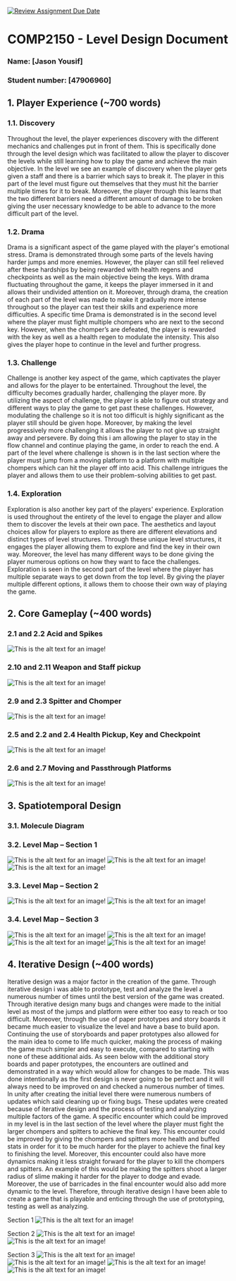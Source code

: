 [![Review Assignment Due Date](https://classroom.github.com/assets/deadline-readme-button-24ddc0f5d75046c5622901739e7c5dd533143b0c8e959d652212380cedb1ea36.svg)](https://classroom.github.com/a/YyUO0xtt)
# COMP2150  - Level Design Document
### Name: [Jason Yousif]
### Student number: [47906960] 




## 1. Player Experience (~700 words)


### 1.1. Discovery
Throughout the level, the player experiences discovery with the different mechanics and challenges put in front of them. This is specifically done through the level design which was facilitated to allow the player to discover the levels while still learning how to play the game and achieve the main objective. In the level we see an example of discovery when the player gets given a staff and there is a barrier which says to break it. The player in this part of the level must figure out themselves that they must hit the barrier multiple times for it to break. Moreover, the player through this learns that the two different barriers need a different amount of damage to be broken giving the user necessary knowledge to be able to advance to the more difficult part of the level. 

### 1.2. Drama
Drama is a significant aspect of the game played with the player's emotional stress. Drama is demonstrated through some parts of the levels having harder jumps and more enemies. However, the player can still feel relieved after these hardships by being rewarded with health regens and checkpoints as well as the main objective being the keys. With drama fluctuating throughout the game, it keeps the player immersed in it and allows their undivided attention on it. Moreover, through drama, the creation of each part of the level was made to make it gradually more intense throughout so the player can test their skills and experience more difficulties. A specific time Drama is demonstrated is in the second level where the player must fight multiple chompers who are next to the second key. However, when the chomper’s are defeated, the player is rewarded with the key as well as a health regen to modulate the intensity. This also gives the player hope to continue in the level and further progress. 

### 1.3. Challenge
Challenge is another key aspect of the game, which captivates the player and allows for the player to be entertained. Throughout the level, the difficulty becomes gradually harder, challenging the player more. By utilizing the aspect of challenge, the player is able to figure out strategy and different ways to play the game to get past these challenges. However, modulating the challenge so it is not too difficult is highly significant as the player still should be given hope. Moreover, by making the level progressively more challenging it allows the player to not give up straight away and persevere. By doing this i am allowing the player to stay in the flow channel and continue playing the game, in order to reach the end. A part of the level where challenge is shown is in the last section where the player must jump from a moving platform to a platform with multiple chompers which can hit the player off into acid. This challenge intrigues the player and allows them to use their problem-solving abilities to get past. 

### 1.4. Exploration
Exploration is also another key part of the players' experience. Exploration is used throughout the entirety of the level to engage the player and allow them to discover the levels at their own pace. The aesthetics and layout choices allow for players to explore as there are different elevations and distinct types of level structures. Through these unique level structures, it engages the player allowing them to explore and find the key in their own way. Moreover, the level has many different ways to be done giving the player numerous options on how they want to face the challenges. Exploration is seen in the second part of the level where the player has multiple separate ways to get down from the top level. By giving the player multiple different options, it allows them to choose their own way of playing the game.

## 2. Core Gameplay (~400 words)

### 2.1 and 2.2 Acid and Spikes
![This is the alt text for an image!](DocImages/AcidandSpike.png)

### 2.10 and 2.11 Weapon and Staff pickup
![This is the alt text for an image!](DocImages/GunandStaff.JPG)

### 2.9 and 2.3 Spitter and Chomper
![This is the alt text for an image!](DocImages/ChomperandSpitter.JPG)

### 2.5 and 2.2 and 2.4 Health Pickup, Key and Checkpoint
![This is the alt text for an image!](DocImages/Checkpointhealthboxandkey.JPG)

### 2.6 and 2.7 Moving and Passthrough Platforms
![This is the alt text for an image!](DocImages/MovingandPassthroughplatform.JPG)





## 3. Spatiotemporal Design
 
### 3.1. Molecule Diagram

### 3.2. Level Map – Section 1
![This is the alt text for an image!](DocImages/Section1Part1.JPG)
![This is the alt text for an image!](DocImages/Section1Part2.JPG)
![This is the alt text for an image!](DocImages/Section1Part3.JPG)
### 3.3.	Level Map – Section 2
![This is the alt text for an image!](DocImages/Section2Part1.JPG)
![This is the alt text for an image!](DocImages/Section2Part2.JPG)

### 3.4.	Level Map – Section 3
![This is the alt text for an image!](DocImages/Part3section1.JPG)
![This is the alt text for an image!](DocImages/Part3section2.JPG)
![This is the alt text for an image!](DocImages/Part3section3.JPG)
![This is the alt text for an image!](DocImages/Part3Section3Full.JPG)

## 4. Iterative Design (~400 words)
Iterative design was a major factor in the creation of the game. Through iterative design i was able to prototype, test and analyze the level a numerous number of times until the best version of the game was created. Through iterative design many bugs and changes were made to the initial level as most of the jumps and platform were either too easy to reach or too difficult. Moreover, through the use of paper prototypes and story boards it became much easier to visualize the level and have a base to build apon. Continuing the use of storyboards and paper prototypes also allowed for the main idea to come to life much quicker, making the process of making the game much simpler and easy to execute, compared to starting with none of these additional aids. As seen below with the additional story boards and paper prototypes, the encounters are outlined and demonstrated in a way which would allow for changes to be made. This was done intentionally as the first design is never going to be perfect and it will always need to be improved on and checked a numerous number of times. In unity after creating the initial level there were numerous numbers of updates which said cleaning up or fixing bugs. These updates were created because of iterative design and the process of testing and analyzing multiple factors of the game. A specific encounter which could be improved in my level is in the last section of the level where the player must fight the larger chompers and spitters to achieve the final key. This encounter could be improved by giving the chompers and spitters more health and buffed stats in order for it to be much harder for the player to achieve the final key to finishing the level. Moreover, this encounter could also have more dynamics making it less straight forward for the player to kill the chompers and spitters. An example of this would be making the spitters shoot a larger radius of slime making it harder for the player to dodge and evade. Moreover, the use of barricades in the final encounter would also add more dynamic to the level. Therefore, through iterative design I have been able to create a game that is playable and enticing through the use of prototyping, testing as well as analyzing. 

Section 1
![This is the alt text for an image!](DocImages/IterativedesignTutorialsection.JPG)

Section 2
![This is the alt text for an image!](DocImages/IterativedesignSection2part1.JPG)
![This is the alt text for an image!](DocImages/Iterativedesignsection2part2.JPG)

Section 3
![This is the alt text for an image!](DocImages/Iterativedesignsection3part1.JPG)
![This is the alt text for an image!](DocImages/Iterativedesignsection3part2.JPG)
![This is the alt text for an image!](DocImages/BEANBEAN.JPG)
![This is the alt text for an image!](DocImages/Iterativedesignsection3part4.JPG)



